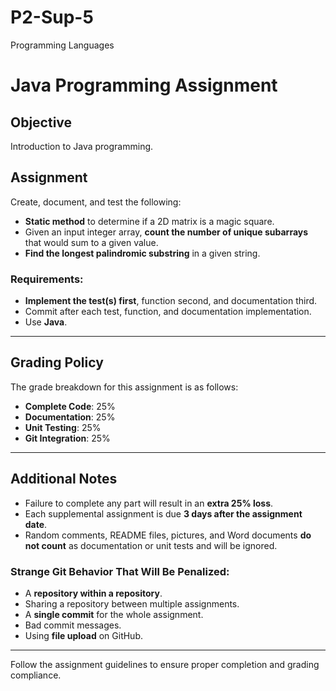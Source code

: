 # P2-Sup-5
Programming Languages 

# Java Programming Assignment

## Objective
Introduction to Java programming.

## Assignment
Create, document, and test the following:
- **Static method** to determine if a 2D matrix is a magic square.
- Given an input integer array, **count the number of unique subarrays** that would sum to a given value.
- **Find the longest palindromic substring** in a given string.

### Requirements:
- **Implement the test(s) first**, function second, and documentation third.
- Commit after each test, function, and documentation implementation.
- Use **Java**.

---

## Grading Policy
The grade breakdown for this assignment is as follows:
- **Complete Code**: 25%
- **Documentation**: 25%
- **Unit Testing**: 25%
- **Git Integration**: 25%

---

## Additional Notes
- Failure to complete any part will result in an **extra 25% loss**.
- Each supplemental assignment is due **3 days after the assignment date**.
- Random comments, README files, pictures, and Word documents **do not count** as documentation or unit tests and will be ignored.

### Strange Git Behavior That Will Be Penalized:
- A **repository within a repository**.
- Sharing a repository between multiple assignments.
- A **single commit** for the whole assignment.
- Bad commit messages.
- Using **file upload** on GitHub.

---

Follow the assignment guidelines to ensure proper completion and grading compliance.
